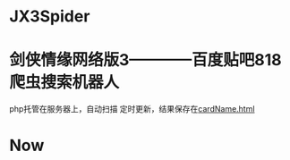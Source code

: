# JX3Spider

剑侠情缘网络版3————百度贴吧818爬虫搜索机器人
====
php托管在服务器上，自动扫描
定时更新，结果保存在[cardName.html](https://github.com/ShanaMaid/JX3Spider/raw/result/cardName.md)


Now
====

